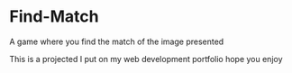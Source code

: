 # Find-Match
A game where you find the match of the image presented

This is a projected I put on my web development portfolio hope you enjoy
